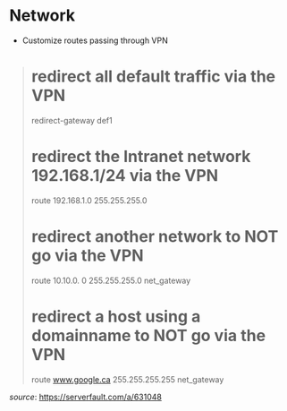 # Network

* Customize routes passing through VPN
> # redirect all default traffic via the VPN 
> 
> redirect-gateway def1 
>
> # redirect the Intranet network 192.168.1/24 via the VPN 
>
> route 192.168.1.0 255.255.255.0 
>
> # redirect another network to NOT go via the VPN 
>
> route 10.10.0. 0 255.255.255.0 net_gateway 
>
> # redirect a host using a domainname to NOT go via the VPN 
>
> route www.google.ca 255.255.255.255 net_gateway

*source*: https://serverfault.com/a/631048
